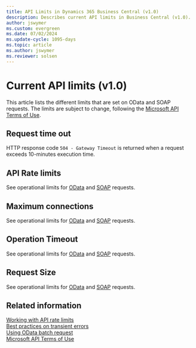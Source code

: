 ```yaml
---
title: API Limits in Dynamics 365 Business Central (v1.0)
description: Describes current API limits in Business Central (v1.0).
author: jswymer
ms.custom: evergreen
ms.date: 07/02/2024
ms.update-cycle: 1095-days
ms.topic: article
ms.author: jswymer
ms.reviewer: solsen
---
```


# Current API limits (v1.0)

This article lists the different limits that are set on OData and SOAP requests. The limits are subject to change, following the [Microsoft API Terms of Use](/legal/microsoft-apis/terms-of-use).

## Request time out

HTTP response code `504 - Gateway Timeout` is returned when a request exceeds 10-minutes execution time.

## API Rate limits

See operational limits for [OData](../../administration/operational-limits-online.md#ODataServices) and [SOAP](../../administration/operational-limits-online.md#SOAPServices) requests.


## Maximum connections

See operational limits for [OData](../../administration/operational-limits-online.md#ODataServices) and [SOAP](../../administration/operational-limits-online.md#SOAPServices) requests.

## Operation Timeout

See operational limits for [OData](../../administration/operational-limits-online.md#ODataServices) and [SOAP](../../administration/operational-limits-online.md#SOAPServices) requests.

## Request Size

See operational limits for [OData](../../administration/operational-limits-online.md#ODataServices) and [SOAP](../../administration/operational-limits-online.md#SOAPServices) requests.


## Related information

[Working with API rate limits](dynamics-rate-limits.md)  
[Best practices on transient errors](/azure/architecture/best-practices/transient-faults)  
[Using OData batch request](/openspecs/windows_protocols/ms-odata/dd99aa5c-d81e-4eac-9e07-039491356bf6)  
[Microsoft API Terms of Use](/legal/microsoft-apis/terms-of-use)